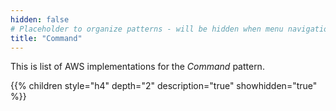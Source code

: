 ```yaml
---
hidden: false
# Placeholder to organize patterns - will be hidden when menu navigation becomes untenable
title: "Command"
---
```

This is list of AWS implementations for the _Command_ pattern.

{{% children   style="h4" depth="2" description="true" showhidden="true" %}}